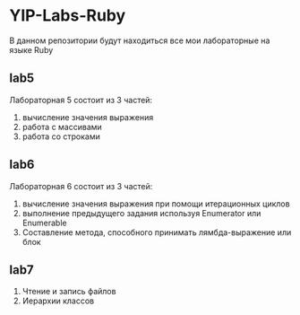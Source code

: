 # YIP-Labs-Ruby

В данном репозитории будут находиться все мои лабораторные на языке Ruby

## lab5
Лабораторная 5 состоит из 3 частей:
1. вычисление значения выражения
2. работа с массивами
3. работа со строками

## lab6 
Лабораторная 6 состоит из 3 частей:
1. вычисление значения выражения при помощи итерационных циклов
2. выполнение предыдущего задания используя Enumerator или Enumerable
3. Составление метода, способного принимать лямбда-выражение или блок

## lab7
1. Чтение и запись файлов
2. Иерархии классов